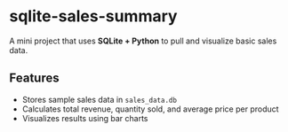 # sqlite-sales-summary
A mini project that uses **SQLite + Python** to pull and visualize basic sales data.

## Features
- Stores sample sales data in `sales_data.db`
- Calculates total revenue, quantity sold, and average price per product
- Visualizes results using bar charts
